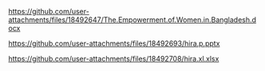 https://github.com/user-attachments/files/18492647/The.Empowerment.of.Women.in.Bangladesh.docx


https://github.com/user-attachments/files/18492693/hira.p.pptx


https://github.com/user-attachments/files/18492708/hira.xl.xlsx
